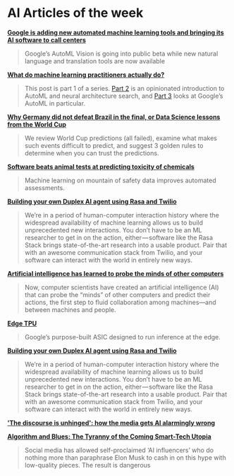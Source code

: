 # AI Articles of the week

**[Google is adding new automated machine learning tools and bringing its AI software to call centers](https://www.theverge.com/2018/7/24/17605320/google-machine-learning-ai)**
> Google’s AutoML Vision is going into public beta while new natural language and translation tools are now available

**[What do machine learning practitioners actually do?](http://www.fast.ai/2018/07/12/auto-ml-1/)**
> This post is part 1 of a series. [Part 2](http://www.fast.ai/2018/07/16/auto-ml2/) is an opinionated introduction to AutoML and neural architecture search, and [Part 3](http://www.fast.ai/2018/07/23/auto-ml-3/) looks at Google’s AutoML in particular.

**[Why Germany did not defeat Brazil in the final, or Data Science lessons from the World Cup](https://www.kdnuggets.com/2018/07/worldcup-data-science-lessons.html)**
> We review World Cup predictions (all failed), examine what makes such events difficult to predict, and suggest 3 golden rules to determine when you can trust the predictions.

**[Software beats animal tests at predicting toxicity of chemicals](https://www.nature.com/articles/d41586-018-05664-2)**
> Machine learning on mountain of safety data improves automated assessments.

**[Building your own Duplex AI agent using Rasa and Twilio](https://medium.com/rasa-blog/building-your-own-duplex-ai-agent-using-rasa-and-twilio-bbd23c80ed30)**
> We’re in a period of human-computer interaction history where the widespread availability of machine learning allows us to build unprecedented new interactions. You don’t have to be an ML researcher to get in on the action, either — software like the Rasa Stack brings state-of-the-art research into a usable product. Pair that with an awesome communication stack from Twilio, and your software can interact with the world in entirely new ways.

**[Artificial intelligence has learned to probe the minds of other computers](http://www.sciencemag.org/news/2018/07/computer-programs-can-learn-what-other-programs-are-thinking)**
> Now, computer scientists have created an artificial intelligence (AI) that can probe the “minds” of other computers and predict their actions, the first step to fluid collaboration among machines—and between machines and people.

**[Edge TPU](https://cloud.google.com/edge-tpu/)**
> Google’s purpose-built ASIC designed to run inference at the edge.

**[Building your own Duplex AI agent using Rasa and Twilio](https://medium.com/rasa-blog/building-your-own-duplex-ai-agent-using-rasa-and-twilio-bbd23c80ed30)**
> We’re in a period of human-computer interaction history where the widespread availability of machine learning allows us to build unprecedented new interactions. You don’t have to be an ML researcher to get in on the action, either — software like the Rasa Stack brings state-of-the-art research into a usable product. Pair that with an awesome communication stack from Twilio, and your software can interact with the world in entirely new ways.

**['The discourse is unhinged': how the media gets AI alarmingly wrong](https://www.theguardian.com/technology/2018/jul/25/ai-artificial-intelligence-social-media-bots-wrong)**
> 

**[Algorithm and Blues: The Tyranny of the Coming Smart-Tech Utopia](https://blogs.scientificamerican.com/observations/algorithm-and-blues-the-tyranny-of-the-coming-smart-tech-utopia/)**
> Social media has allowed self-proclaimed ‘AI influencers’ who do nothing more than paraphrase Elon Musk to cash in on this hype with low-quality pieces. The result is dangerous
